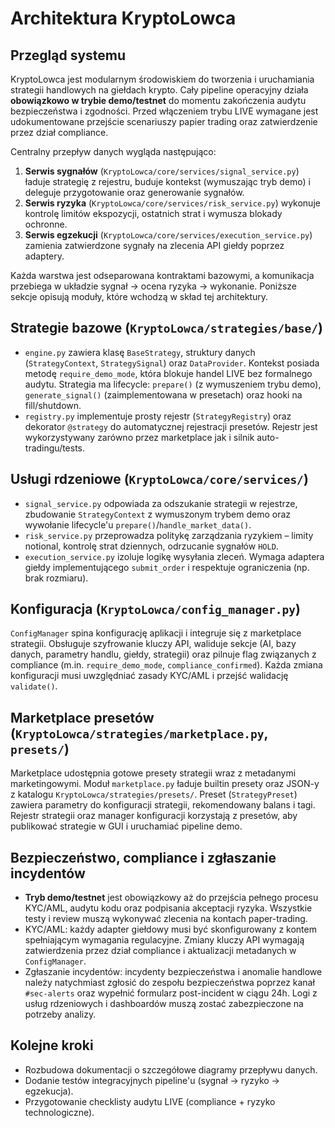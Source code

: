 # Architektura KryptoLowca

## Przegląd systemu

KryptoLowca jest modularnym środowiskiem do tworzenia i uruchamiania strategii
handlowych na giełdach krypto. Cały pipeline operacyjny działa **obowiązkowo w
trybie demo/testnet** do momentu zakończenia audytu bezpieczeństwa i zgodności.
Przed włączeniem trybu LIVE wymagane jest udokumentowane przejście scenariuszy
papier trading oraz zatwierdzenie przez dział compliance.

Centralny przepływ danych wygląda następująco:

1. **Serwis sygnałów** (`KryptoLowca/core/services/signal_service.py`) ładuje
   strategię z rejestru, buduje kontekst (wymuszając tryb demo) i deleguje
   przygotowanie oraz generowanie sygnałów.
2. **Serwis ryzyka** (`KryptoLowca/core/services/risk_service.py`) wykonuje
   kontrolę limitów ekspozycji, ostatnich strat i wymusza blokady ochronne.
3. **Serwis egzekucji** (`KryptoLowca/core/services/execution_service.py`) zamienia
   zatwierdzone sygnały na zlecenia API giełdy poprzez adaptery.

Każda warstwa jest odseparowana kontraktami bazowymi, a komunikacja przebiega w
układzie sygnał → ocena ryzyka → wykonanie. Poniższe sekcje opisują moduły,
które wchodzą w skład tej architektury.

## Strategie bazowe (`KryptoLowca/strategies/base/`)

- `engine.py` zawiera klasę `BaseStrategy`, struktury danych (`StrategyContext`,
  `StrategySignal`) oraz `DataProvider`. Kontekst posiada metodę
  `require_demo_mode`, która blokuje handel LIVE bez formalnego audytu.
  Strategia ma lifecycle: `prepare()` (z wymuszeniem trybu demo),
  `generate_signal()` (zaimplementowana w presetach) oraz hooki na fill/shutdown.
- `registry.py` implementuje prosty rejestr (`StrategyRegistry`) oraz dekorator
  `@strategy` do automatycznej rejestracji presetów. Rejestr jest wykorzystywany
  zarówno przez marketplace jak i silnik auto-tradingu/tests.

## Usługi rdzeniowe (`KryptoLowca/core/services/`)

- `signal_service.py` odpowiada za odszukanie strategii w rejestrze, zbudowanie
  `StrategyContext` z wymuszonym trybem demo oraz wywołanie lifecycle'u
  `prepare()`/`handle_market_data()`.
- `risk_service.py` przeprowadza politykę zarządzania ryzykiem – limity
  notional, kontrolę strat dziennych, odrzucanie sygnałów `HOLD`.
- `execution_service.py` izoluje logikę wysyłania zleceń. Wymaga adaptera giełdy
  implementującego `submit_order` i respektuje ograniczenia (np. brak rozmiaru).

## Konfiguracja (`KryptoLowca/config_manager.py`)

`ConfigManager` spina konfigurację aplikacji i integruje się z marketplace
strategii. Obsługuje szyfrowanie kluczy API, waliduje sekcje (AI, bazy danych,
parametry handlu, giełdy, strategii) oraz pilnuje flag związanych z compliance
(m.in. `require_demo_mode`, `compliance_confirmed`). Każda zmiana konfiguracji
musi uwzględniać zasady KYC/AML i przejść walidację `validate()`.

## Marketplace presetów (`KryptoLowca/strategies/marketplace.py`, `presets/`)

Marketplace udostępnia gotowe presety strategii wraz z metadanymi marketingowymi.
Moduł `marketplace.py` ładuje builtin presety oraz JSON-y z katalogu
`KryptoLowca/strategies/presets/`. Preset (`StrategyPreset`) zawiera parametry do
konfiguracji strategii, rekomendowany balans i tagi. Rejestr strategii oraz
manager konfiguracji korzystają z presetów, aby publikować strategie w GUI i
uruchamiać pipeline demo.

## Bezpieczeństwo, compliance i zgłaszanie incydentów

- **Tryb demo/testnet** jest obowiązkowy aż do przejścia pełnego procesu KYC/AML,
  audytu kodu oraz podpisania akceptacji ryzyka. Wszystkie testy i review muszą
  wykonywać zlecenia na kontach paper-trading.
- KYC/AML: każdy adapter giełdowy musi być skonfigurowany z kontem spełniającym
  wymagania regulacyjne. Zmiany kluczy API wymagają zatwierdzenia przez dział
  compliance i aktualizacji metadanych w `ConfigManager`.
- Zgłaszanie incydentów: incydenty bezpieczeństwa i anomalie handlowe należy
  natychmiast zgłosić do zespołu bezpieczeństwa poprzez kanał `#sec-alerts` oraz
  wypełnić formularz post-incident w ciągu 24h. Logi z usług rdzeniowych i
  dashboardów muszą zostać zabezpieczone na potrzeby analizy.

## Kolejne kroki

- Rozbudowa dokumentacji o szczegółowe diagramy przepływu danych.
- Dodanie testów integracyjnych pipeline'u (sygnał → ryzyko → egzekucja).
- Przygotowanie checklisty audytu LIVE (compliance + ryzyko technologiczne).
